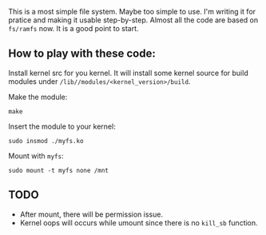 
This is a most simple file system. Maybe too simple to use. I'm writing it for pratice and making it usable step-by-step. Almost all the code are based on `fs/ramfs` now. It is a good point to start.

## How to play with these code:

Install kernel src for you kernel. It will install some kernel source for build modules under `/lib//modules/<kernel_version>/build`.

Make the module:

	make

Insert the module to your kernel:

	sudo insmod ./myfs.ko

Mount with `myfs`:

	sudo mount -t myfs none /mnt

## TODO

* After mount, there will be permission issue.
* Kernel oops will occurs while umount since there is no `kill_sb` function.
